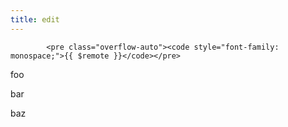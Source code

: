 ```yaml
---
title: edit
---
```


            <pre class="overflow-auto"><code style="font-family: monospace;">{{ $remote }}</code></pre>


foo

bar

baz
